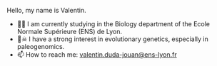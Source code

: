 Hello, my name is Valentin. 

- 👨‍🎓 I am currently studying in the Biology department of the Ecole Normale Supérieure (ENS) de Lyon.
- 🧬☠ I have a strong interest in evolutionary genetics, especially in paleogenomics.
- 📫 How to reach me: valentin.duda-jouan@ens-lyon.fr 
